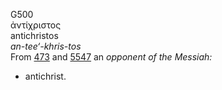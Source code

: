 G500  
ἀντίχριστος  
antichristos  
*an-tee‘-khris-tos*  
From [473](g0473) and [5547](g5547) an *opponent* *of* *the* *Messiah:*
- antichrist.  
